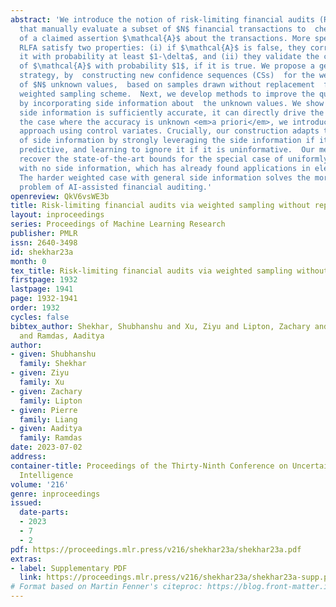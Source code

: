 ```yaml
---
abstract: 'We introduce the notion of risk-limiting financial audits (RLFA): procedures
  that manually evaluate a subset of $N$ financial transactions to  check the validity
  of a claimed assertion $\mathcal{A}$ about the transactions. More specifically,
  RLFA satisfy two properties: (i) if $\mathcal{A}$ is false, they correctly disprove
  it with probability at least $1-\delta$, and (ii) they validate the correctness
  of $\mathcal{A}$ with probability $1$, if it is true. We propose a general RLFA
  strategy, by  constructing new confidence sequences (CSs)  for the weighted average
  of $N$ unknown values,  based on samples drawn without replacement  from a (randomized)
  weighted sampling scheme.  Next, we develop methods to improve the quality of CSs
  by incorporating side information about  the unknown values. We show that when the
  side information is sufficiently accurate, it can directly drive the sampling. For
  the case where the accuracy is unknown <em>a priori</em>, we introduce an alternative
  approach using control variates. Crucially, our construction adapts to the quality
  of side information by strongly leveraging the side information if it is highly
  predictive, and learning to ignore it if it is uninformative.  Our methods also
  recover the state-of-the-art bounds for the special case of uniformly sampled observations
  with no side information, which has already found applications in election auditing.
  The harder weighted case with general side information solves the more challenging
  problem of AI-assisted financial auditing.'
openreview: QkV6vsWE3b
title: Risk-limiting financial audits via weighted sampling without replacement
layout: inproceedings
series: Proceedings of Machine Learning Research
publisher: PMLR
issn: 2640-3498
id: shekhar23a
month: 0
tex_title: Risk-limiting financial audits via weighted sampling without replacement
firstpage: 1932
lastpage: 1941
page: 1932-1941
order: 1932
cycles: false
bibtex_author: Shekhar, Shubhanshu and Xu, Ziyu and Lipton, Zachary and Liang, Pierre
  and Ramdas, Aaditya
author:
- given: Shubhanshu
  family: Shekhar
- given: Ziyu
  family: Xu
- given: Zachary
  family: Lipton
- given: Pierre
  family: Liang
- given: Aaditya
  family: Ramdas
date: 2023-07-02
address:
container-title: Proceedings of the Thirty-Ninth Conference on Uncertainty in Artificial
  Intelligence
volume: '216'
genre: inproceedings
issued:
  date-parts:
  - 2023
  - 7
  - 2
pdf: https://proceedings.mlr.press/v216/shekhar23a/shekhar23a.pdf
extras:
- label: Supplementary PDF
  link: https://proceedings.mlr.press/v216/shekhar23a/shekhar23a-supp.pdf
# Format based on Martin Fenner's citeproc: https://blog.front-matter.io/posts/citeproc-yaml-for-bibliographies/
---
```

